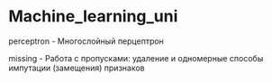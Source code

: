 # Machine_learning_uni

perceptron - Многослойный перцептрон

missing - Работа с пропусками: удаление и одномерные способы импутации (замещения) признаков

